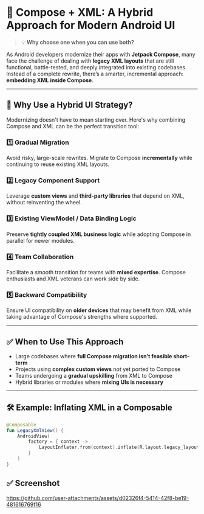 # 🧩 Compose + XML: A Hybrid Approach for Modern Android UI

> 💡 **Why choose one when you can use both?**

As Android developers modernize their apps with **Jetpack Compose**, many face the challenge of dealing with **legacy XML layouts** that are still functional, battle-tested, and deeply integrated into existing codebases. Instead of a complete rewrite, there’s a smarter, incremental approach: **embedding XML inside Compose**.

---

## 🚀 Why Use a Hybrid UI Strategy?

Modernizing doesn't have to mean starting over. Here's why combining Compose and XML can be the perfect transition tool:

### 1️⃣ Gradual Migration
Avoid risky, large-scale rewrites. Migrate to Compose **incrementally** while continuing to reuse existing XML layouts.

### 2️⃣ Legacy Component Support
Leverage **custom views** and **third-party libraries** that depend on XML, without reinventing the wheel.

### 3️⃣ Existing ViewModel / Data Binding Logic
Preserve **tightly coupled XML business logic** while adopting Compose in parallel for newer modules.

### 4️⃣ Team Collaboration
Facilitate a smooth transition for teams with **mixed expertise**. Compose enthusiasts and XML veterans can work side by side.

### 5️⃣ Backward Compatibility
Ensure UI compatibility on **older devices** that may benefit from XML while taking advantage of Compose's strengths where supported.

---

## ✅ When to Use This Approach

- Large codebases where **full Compose migration isn’t feasible short-term**
- Projects using **complex custom views** not yet ported to Compose
- Teams undergoing a **gradual upskilling** from XML to Compose
- Hybrid libraries or modules where **mixing UIs is necessary**

---

## 🛠️ Example: Inflating XML in a Composable

```kotlin
@Composable
fun LegacyXmlView() {
    AndroidView(
        factory = { context ->
            LayoutInflater.from(context).inflate(R.layout.legacy_layout, null)
        }
    )
}
```

## ✅ Screenshot
https://github.com/user-attachments/assets/d02326f4-5414-42f8-be19-481616769f16





